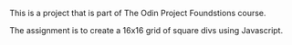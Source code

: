 This is a project that is part of The Odin Project Foundstions course.

The assignment is to create a 16x16 grid of square divs using Javascript.